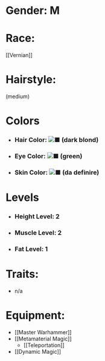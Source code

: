 # Gender: M
# Race:
[[Vernian]]
# Hairstyle:
(medium)

# Colors
- ### Hair Color: ![■](https://placehold.co/15x15/FFFFFF/FFFFFF) (dark blond)
- ### Eye Color: ![■](https://placehold.co/15x15/FFFFFF/FFFFFF) (green)
- ### Skin Color: ![■](https://placehold.co/15x15/FFFFFF/FFFFFF) (da definire)
# Levels
- ### Height Level: 2
- ### Muscle Level: 2
- ### Fat Level: 1
# Traits:
- n/a
# Equipment:
- [[Master Warhammer]]
- [[Metamaterial Magic]]
	- [[Teleportation]]
- [[Dynamic Magic]]